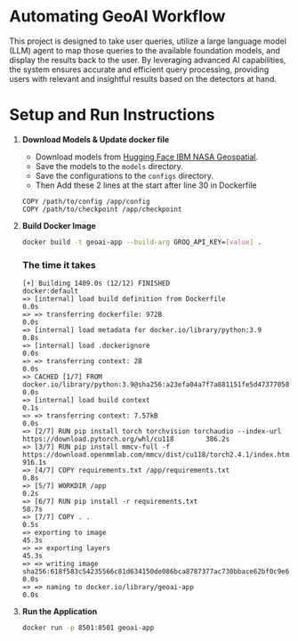 # Automating GeoAI Workflow


This project is designed to take user queries, utilize a large language model (LLM) agent to map those queries to the available foundation models, and display the results back to the user. By leveraging advanced AI capabilities, the system ensures accurate and efficient query processing, providing users with relevant and insightful results based on the detectors at hand.

# Setup and Run Instructions

1. **Download Models & Update docker file**
    - Download models from [Hugging Face IBM NASA Geospatial](https://huggingface.co/ibm-nasa-geospatial).
    - Save the models to the `models` directory.
    - Save the configurations to the `configs` directory.
    - Then Add these 2 lines at the start after line 30 in Dockerfile
    ```
    COPY /path/to/config /app/config
    COPY /path/to/checkpoint /app/checkpoint
    ```

2. **Build Docker Image**
    ```sh
    docker build -t geoai-app --build-arg GROQ_API_KEY=[value] .
    ```

    ### The time it takes
    ```
    [+] Building 1409.0s (12/12) FINISHED                                                                    docker:default
    => [internal] load build definition from Dockerfile                                                               0.0s
    => => transferring dockerfile: 972B                                                                               0.0s
    => [internal] load metadata for docker.io/library/python:3.9                                                      0.8s
    => [internal] load .dockerignore                                                                                  0.0s
    => => transferring context: 2B                                                                                    0.0s
    => CACHED [1/7] FROM docker.io/library/python:3.9@sha256:a23efa04a7f7a881151fe5d473770588ef639c08fd5f0dcc6987dbe  0.0s
    => [internal] load build context                                                                                  0.1s
    => => transferring context: 7.57kB                                                                                0.0s
    => [2/7] RUN pip install torch torchvision torchaudio --index-url https://download.pytorch.org/whl/cu118        386.2s
    => [3/7] RUN pip install mmcv-full -f https://download.openmmlab.com/mmcv/dist/cu118/torch2.4.1/index.html      916.1s
    => [4/7] COPY requirements.txt /app/requirements.txt                                                              0.8s
    => [5/7] WORKDIR /app                                                                                             0.2s
    => [6/7] RUN pip install -r requirements.txt                                                                     58.7s
    => [7/7] COPY . .                                                                                                 0.5s
    => exporting to image                                                                                            45.3s
    => => exporting layers                                                                                           45.3s
    => => writing image sha256:618f583c54235566c81d634150de086bca8787377ac730bbace62bf0c9e62fe5                       0.0s
    => => naming to docker.io/library/geoai-app                                                                       0.0s
    ```


3. **Run the Application**
    ```sh
    docker run -p 8501:8501 geoai-app
    ```
